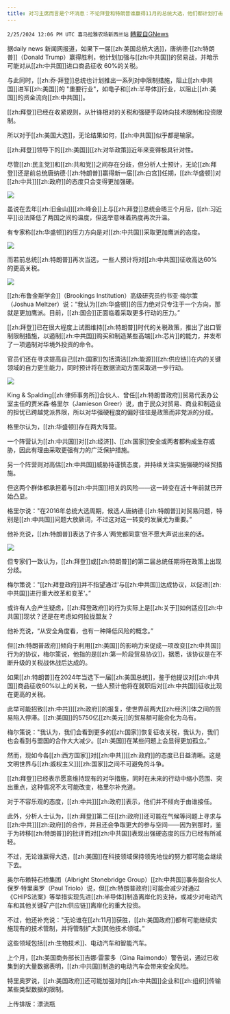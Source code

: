 ```yaml
---
title: 对习主席而言是个坏消息：不论拜登和特朗普谁赢得11月的总统大选，他们都计划打击中共国
---
```

`2/25/2024 12:06 PM UTC 喜马拉雅农场新西兰站` [轉載自GNews](https://gnews.org/articles/2339666)

据daily news 新闻网报道，如果下一届[[zh:美国总统大选]]，唐纳德·[[zh:特朗普]]（Donald Trump）赢得胜利，他计划加强与[[zh:中共国]]的贸易战，并暗示可能对从[[zh:中共国]]进口商品征收 60%的关税。

与此同时，[[zh:乔·拜登]]总统也计划推出一系列对中限制措施，阻止[[zh:中共国]]进军[[zh:美国]]的 "重要行业"，如电子和[[zh:半导体]]行业，以阻止[[zh:美国]]的资金流向[[zh:中共国]]。

[[zh:拜登]]已经在收紧规则，从针锋相对的关税和强硬手段转向技术限制和投资限制。

所以对于[[zh:美国大选]]，无论结果如何，[[zh:中共国]]似乎都是输家。

[[zh:拜登]]领导下的[[zh:美国]][[zh:对华政策]]近年来变得极具针对性。

尽管[[zh:民主党]]和[[zh:共和党]]之间存在分歧，但分析人士预计，无论[[zh:拜登]]还是前总统唐纳德·[[zh:特朗普]]赢得新一届[[zh:白宫]]任期，[[zh:华盛顿]]对[[zh:中共]][[zh:政府]]的态度只会变得更加强硬。

![](ipfs://QmdbuUbRRaKbWYSbxHxvBFf8bxMLgXm9ZUq3ZMP3mAdnoj?.png)

虽说在去年[[zh:旧金山]][[zh:峰会]]上与[[zh:拜登]]总统会晤三个月后，[[zh:习近平]]设法降低了两国之间的温度，但选举意味着热度再次升温。

有专家称[[zh:华盛顿]]的压力方向是对[[zh:中共国]]采取更加鹰派的态度。

![](ipfs://QmQLn7Nn6oG5mDMBM63eDhRq75Su2UmtgLC5BWUCAGXLaV?.png)

而若前总统[[zh:特朗普]]再次当选，一些人预计将对[[zh:中共国]]征收高达60%的更高关税。

![](ipfs://QmaefDFhg1kyK4RAJRrLsu8R6uFspd4jpnVSX6VXEM5Bjh?.png)

[[zh:布鲁金斯学会]]（Brookings Institution）高级研究员约书亚·梅尔策（Joshua Meltzer）说：“我认为[[zh:华盛顿]]的压力绝对只专注于一个方向，那就是更加鹰派。目前，[[zh:国会]]正面临着采取更多行动的压力。”

[[zh:拜登]]已在很大程度上试图维持[[zh:特朗普]]时代的关税政策，推出了出口管制限制措施，以遏制[[zh:中共国]]购买和制造某些高端[[zh:芯片]]的能力，并发布了一项遏制对华境外投资的命令。

官员们还在寻求提高自己[[zh:国家]]包括清洁[[zh:能源]][[zh:供应链]]在内的关键领域的自力更生能力，同时预计将在数据流动方面采取进一步行动。
 
![](ipfs://QmScgFZrE7VpWs6hMUxNyDg8xZ7P5edZrGVNHtywz6tDfG?.png)

King & Spalding[[zh:律师事务所]]合伙人、曾任[[zh:特朗普政府]]贸易代表办公室主任的贾米森·格里尔（Jamieson Greer）说，由于民众对贸易、商业和制造业的担忧已跨越党派界限，所以对华强硬程度的偏好往往是政策而非党派的分歧。

格里尔认为，[[zh:华盛顿]]存在两大阵营。

一个阵营认为[[zh:中共国]]对[[zh:经济]]、[[zh:国家]]安全或两者都构成生存威胁，因此有理由采取更强有力的广泛保护措施。

另一个阵营则对高估[[zh:中共国]]威胁持谨慎态度，并持续关注实施强硬的经贸措施。

但这两个群体都承担着与[[zh:中共国]]相关的风险——这一转变在近十年前就已开始凸显。

格里尔说："在2016年总统大选周期，候选人唐纳德·[[zh:特朗普]]对贸易问题，特别是[[zh:中共国]]问题大放厥词，不过这对这一转变的发展尤为重要。”

他补充说，[[zh:特朗普]]表达了许多人'两党都同意'但不愿大声说出来的话。

![](ipfs://QmUDoEGkRjXgNgvZCbEHPvUS9Qx27tC4KRwp7vhoTUi5uz?.png)

但专家们一致认为，[[zh:拜登]]或[[zh:特朗普]]的第二届总统任期将在政策上出现分歧。

梅尔策说："[[zh:拜登政府]]并不指望通过'与[[zh:中共国]]达成协议，以促进[[zh:中共国]]进行重大改革和变革'。”

或许有人会产生疑虑，[[zh:拜登政府]]的行为实际上是[[zh:关于]]如何适应[[zh:中共国]]现状？还是在考虑如何拉拢盟友？

他补充说，“从安全角度看，也有一种降低风险的概念。”

但[[zh:特朗普政府]]倾向于利用[[zh:美国]]的影响力来促成一项改变[[zh:中共国]]行为的协议，梅尔策说，他指的是[[zh:第一阶段贸易协议]]，据悉，该协议是在不断升级的关税战休战后达成的。

如果[[zh:特朗普]]在2024年当选下一届[[zh:美国总统]]，鉴于他提议对[[zh:中共国]]商品征收60%以上的关税，一些人预计他将在就职后对[[zh:中共国]]征收比现在更高的关税。

此举可能招致[[zh:中共]][[zh:政府]]的报复，使世界前两大[[zh:经济]]体之间的贸易陷入停滞。[[zh:美国]]的5750亿[[zh:美元]]的贸易额可能会化为乌有。

梅尔策说："我认为，我们会看到更多的[[zh:国家]]恢复征收关税，我认为，我们也会看到与盟国的合作大大减少。[[zh:美国]]在某些问题上会显得更加孤立。”

然而，现如今各[[zh:西方国家]]对[[zh:中共]][[zh:政府]]的态度已日益清晰。这是文明世界与[[zh:威权主义]][[zh:国家]]之间不可避免的斗争。

[[zh:拜登]]已经表示愿意维持现有的对华措施，同时在未来的行动中缩小范围、突出重点，这种情况不太可能改变，格里尔补充道。

对于不容乐观的态度，[[zh:中共]][[zh:政府]]表示，他们并不倾向于由谁接任。

此外，分析人士认为，[[zh:拜登]]第二任[[zh:政府]]还可能在气候等问题上寻求与[[zh:中共]][[zh:政府]]的合作，并且还会争取更大的参与空间——因为到那时，鉴于为转移[[zh:特朗普]]的批评而对[[zh:中共国]]表现出强硬态度的压力已经有所减轻。

不过，无论谁赢得大选，[[zh:美国]]在科技领域保持领先地位的努力都可能会继续下去。

奥尔布赖特石桥集团（Albright Stonebridge Group）[[zh:中共国]]事务副合伙人保罗·特里奥罗（Paul Triolo）说，但[[zh:特朗普政府]]可能会减少对通过《CHIPS法案》等举措实现先进[[zh:半导体]]制造离岸化的支持，或减少对电动汽车和其他关键矿产[[zh:供应链]]离岸化的重大投资。

不过，他还补充说："无论谁在[[zh:11月]]获胜，[[zh:美国政府]]都有可能继续实施现有的技术管制，并将管制扩大到其他技术领域。”

这些领域包括[[zh:生物技术]]、电动汽车和智能汽车。

上个月，[[zh:美国商务部长]]吉娜·雷蒙多（Gina Raimondo）警告说，通过已收集到的大量数据表明，[[zh:中共国]]制造的电动汽车会带来安全风险。

特里奥罗说，[[zh:美国政府]]还可能加强对向[[zh:中共国]]企业和[[zh:组织]]传输某些类型数据的限制。

上传排版：漂流瓶
